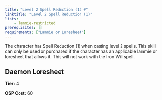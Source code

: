 ```yaml
---
title: "Level 2 Spell Reduction (1) #"
linktitle: "Level 2 Spell Reduction (1)"
lists:
    - lammie-restricted
prerequisites: []
requirements: ["Lammie or Loresheet"]
---
```

The character has Spell Reduction (1) when casting level 2 spells. This skill can only be used or purchased if the character has an applicable lammie or loresheet that allows it. This will not work with the Iron Will spell.


## Daemon Loresheet

**Tier:** 4

**OSP Cost:** 60